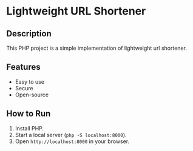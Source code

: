 # Lightweight URL Shortener

## Description
This PHP project is a simple implementation of lightweight url shortener.

## Features
- Easy to use
- Secure
- Open-source

## How to Run
1. Install PHP.
2. Start a local server (`php -S localhost:8000`).
3. Open `http://localhost:8000` in your browser.